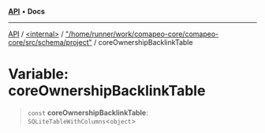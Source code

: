 [**API**](../../../../README.md) • **Docs**

***

[API](../../../../README.md) / [\<internal\>](../../../README.md) / ["/home/runner/work/comapeo-core/comapeo-core/src/schema/project"](../README.md) / coreOwnershipBacklinkTable

# Variable: coreOwnershipBacklinkTable

> `const` **coreOwnershipBacklinkTable**: `SQLiteTableWithColumns`\<`object`\>
